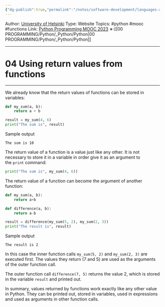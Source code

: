 ```yaml
---
{"dg-publish":true,"permalink":"/notes/software-development/languages-and-frameworks/python/0-python-programming-mooc/introduction/part-4/01-more-functions/04-using-return-values-from-functions/","created":"2025-07-13T15:25:01.032+08:00"}
---
```


Author: [University of Helsinki](https://programming-23.mooc.fi/)
Type: Website
Topics: #python #mooc #functions
Link: [Python Programming MOOC 2023](https://programming-23.mooc.fi/)
∗:[[00 PROGRAMMING/Python/_Python/Python\|00 PROGRAMMING/Python/_Python/Python]] 

---
# 04 Using return values from functions

--- 
We already know that the return values of functions can be stored in variables:

```python
def my_sum(a, b):
    return a + b

result = my_sum(4, 6)
print("The sum is", result)
```

Sample output

```
The sum is 10
```

The return value of a function is a value just like any other. It is not necessary to store it in a variable in order give it as an argument to the `print` command:

```python
print("The sum is", my_sum(4, 6))
```

The return value of a function can become the argument of another function:

```python
def my_sum(a, b):
    return a+b

def difference(a, b):
    return a-b

result = difference(my_sum(5, 2), my_sum(2, 3))
print("The result is", result)
```

Sample output

```
The result is 2
```

In this case the inner function calls `my_sum(5, 2)` and `my_sum(2, 3)` are executed first. The values they return (7 and 5) are used as the arguments of the outer function call.

The outer function call `difference(7, 5)` returns the value 2, which is stored in the variable `result` and printed out.

In summary, values returned by functions work exactly like any other value in Python. They can be printed out, stored in variables, used in expressions and used as arguments in other function calls.